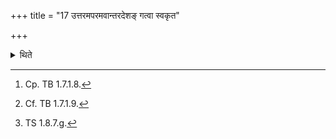 +++
title = "17 उत्तरमपरमवान्तरदेशङ् गत्वा स्वकृत"

+++

<details><summary>थिते</summary>

17. Having gone to the North-Western region,[^1] having placed (the fire-brand) on a naturally formed pit or a cleft,[^2] then having recited devasya tvā... he offers an offering (of the flour) by means of a spoon made of Palāśa-wood with rakṣaso vadhaṁ juhomi.[^3]  

[^1]: Cp. TB 1.7.1.8.  

[^2]: Cf. TB 1.7.1.9.  

[^3]: TS 1.8.7.g. 
</details>
